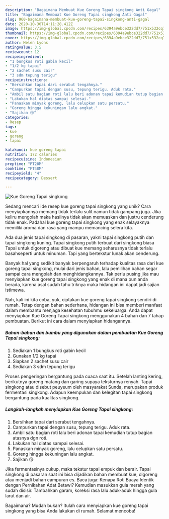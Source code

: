 ```yaml
---
description: "Bagaimana Membuat Kue Goreng Tapai singkong Anti Gagal"
title: "Bagaimana Membuat Kue Goreng Tapai singkong Anti Gagal"
slug: 960-bagaimana-membuat-kue-goreng-tapai-singkong-anti-gagal
date: 2020-10-30T14:11:28.412Z
image: https://img-global.cpcdn.com/recipes/6394a9ebce322dd7/751x532cq70/kue-goreng-tapai-singkong-foto-resep-utama.jpg
thumbnail: https://img-global.cpcdn.com/recipes/6394a9ebce322dd7/751x532cq70/kue-goreng-tapai-singkong-foto-resep-utama.jpg
cover: https://img-global.cpcdn.com/recipes/6394a9ebce322dd7/751x532cq70/kue-goreng-tapai-singkong-foto-resep-utama.jpg
author: Helen Lyons
ratingvalue: 3.5
reviewcount: 12
recipeingredient:
- "1 bungkus roti gabin kecil"
- "1/2 kg tapai"
- "2 sachet susu cair"
- "3 sdm tepung terigu"
recipeinstructions:
- "Bersihkan tapai dari serabut tengahnya."
- "Campurkan tapai dengan susu, tepung terigu. Aduk rata."
- "Ambil satu bagian roti lalu beri adonan tapai kemudian tutup bagian atasnya dgn roti."
- "Lakukan hal diatas sampai selesai."
- "Panaskan minyak goreng, lalu celupkan satu persatu."
- "Goreng hingga kekuningan lalu angkat."
- "Sajikan 😘"
categories:
- Resep
tags:
- kue
- goreng
- tapai

katakunci: kue goreng tapai 
nutrition: 172 calories
recipecuisine: Indonesian
preptime: "PT20M"
cooktime: "PT48M"
recipeyield: "4"
recipecategory: Dessert

---
```



![Kue Goreng Tapai singkong](https://img-global.cpcdn.com/recipes/6394a9ebce322dd7/751x532cq70/kue-goreng-tapai-singkong-foto-resep-utama.jpg)

Sedang mencari ide resep kue goreng tapai singkong yang unik? Cara menyiapkannya memang tidak terlalu sulit namun tidak gampang juga. Jika keliru mengolah maka hasilnya tidak akan memuaskan dan justru cenderung tidak enak. Padahal kue goreng tapai singkong yang enak selayaknya memiliki aroma dan rasa yang mampu memancing selera kita.

Ada dua jenis tapai singkong di pasaran, yakni tapai singkong putih dan tapai singkong kuning. Tapai singkong putih terbuat dari singkong biasa Tapai untuk digoreng atau dibuat kue memang seharusnya tidak terlalu basahseperti untuk minuman. Tapi yang bertekstur lunak akan cenderung.

Banyak hal yang sedikit banyak berpengaruh terhadap kualitas rasa dari kue goreng tapai singkong, mulai dari jenis bahan, lalu pemilihan bahan segar sampai cara mengolah dan menghidangkannya. Tak perlu pusing jika mau menyiapkan kue goreng tapai singkong yang enak di mana pun anda berada, karena asal sudah tahu triknya maka hidangan ini dapat jadi sajian istimewa.


Nah, kali ini kita coba, yuk, ciptakan kue goreng tapai singkong sendiri di rumah. Tetap dengan bahan sederhana, hidangan ini bisa memberi manfaat dalam membantu menjaga kesehatan tubuhmu sekeluarga. Anda dapat menyiapkan Kue Goreng Tapai singkong menggunakan 4 bahan dan 7 tahap pembuatan. Berikut ini cara dalam menyiapkan hidangannya.

<!--inarticleads1-->

##### Bahan-bahan dan bumbu yang digunakan dalam pembuatan Kue Goreng Tapai singkong:

1. Sediakan 1 bungkus roti gabin kecil
1. Gunakan 1/2 kg tapai
1. Siapkan 2 sachet susu cair
1. Sediakan 3 sdm tepung terigu


Proses pengeringan bergantung pada cuaca saat itu. Setelah lanting kering, berikutnya goreng matang dan garing supaya teksturnya renyah. Tapai singkong atau disebut peuyeum oleh masyarakat Sunda, merupakan produk fermentasi singkong. Adapun keempukan dan kelegitan tapai singkong bergantung pada kualitas singkong. 

<!--inarticleads2-->

##### Langkah-langkah menyiapkan Kue Goreng Tapai singkong:

1. Bersihkan tapai dari serabut tengahnya.
1. Campurkan tapai dengan susu, tepung terigu. Aduk rata.
1. Ambil satu bagian roti lalu beri adonan tapai kemudian tutup bagian atasnya dgn roti.
1. Lakukan hal diatas sampai selesai.
1. Panaskan minyak goreng, lalu celupkan satu persatu.
1. Goreng hingga kekuningan lalu angkat.
1. Sajikan 😘


Jika fermentasinya cukup, maka tekstur tapai empuk dan berair. Tapai singkong di pasaran saat ini bisa dijadikan bahan membuat kue, digoreng atau menjadi bahan campuran es. Baca juga: Kenapa Roti Buaya Identik dengan Pernikahan Adat Betawi? Kemudian masukkan gula merah yang sudah disisir. Tambahkan garam, koreksi rasa lalu aduk-aduk hingga gula larut dan air. 

Bagaimana? Mudah bukan? Itulah cara menyiapkan kue goreng tapai singkong yang bisa Anda lakukan di rumah. Selamat mencoba!
